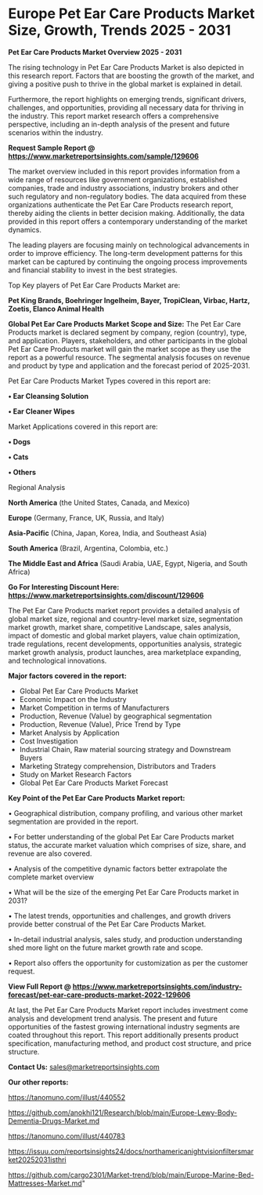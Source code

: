  # Europe Pet Ear Care Products Market Size, Growth, Trends 2025 - 2031

<Strong> Pet Ear Care Products Market Overview 2025 - 2031</strong>

The rising technology in Pet Ear Care Products Market is also depicted in this research report. Factors that are boosting the growth of the market, and giving a positive push to thrive in the global market is explained in detail.

Furthermore, the report highlights on emerging trends, significant drivers, challenges, and opportunities, providing all necessary data for thriving in the industry. This report market research offers a comprehensive perspective, including an in-depth analysis of the present and future scenarios within the industry.

<strong>Request Sample Report @ <a href=https://www.marketreportsinsights.com/sample/129606>https://www.marketreportsinsights.com/sample/129606</a></strong>

The market overview included in this report provides information from a wide range of resources like government organizations, established companies, trade and industry associations, industry brokers and other such regulatory and non-regulatory bodies. The data acquired from these organizations authenticate the Pet Ear Care Products research report, thereby aiding the clients in better decision making. Additionally, the data provided in this report offers a contemporary understanding of the market dynamics.

The leading players are focusing mainly on technological advancements in order to improve efficiency. The long-term development patterns for this market can be captured by continuing the ongoing process improvements and financial stability to invest in the best strategies.

Top Key players of Pet Ear Care Products Market are:

<strong>Pet King Brands, Boehringer Ingelheim, Bayer, TropiClean, Virbac, Hartz, Zoetis, Elanco Animal Health</strong>

<strong><b>Global Pet Ear Care Products Market Scope and Size:</b></strong>
The Pet Ear Care Products market is declared segment by company, region (country), type, and application. Players, stakeholders, and other participants in the global Pet Ear Care Products market will gain the market scope as they use the report as a powerful resource. The segmental analysis focuses on revenue and product by type and application and the forecast period of 2025-2031.

Pet Ear Care Products Market Types covered in this report are:

<strong>• Ear Cleansing Solution

• Ear Cleaner Wipes</strong>

Market Applications covered in this report are:

<strong>• Dogs

• Cats

• Others</strong> 

Regional Analysis

<strong>North America</strong> (the United States, Canada, and Mexico)

<strong>Europe</strong> (Germany, France, UK, Russia, and Italy)

<strong>Asia-Pacific</strong> (China, Japan, Korea, India, and Southeast Asia)

<strong>South America</strong> (Brazil, Argentina, Colombia, etc.)

<strong>The Middle East and Africa</strong> (Saudi Arabia, UAE, Egypt, Nigeria, and South Africa)

<strong>Go For Interesting Discount Here: <a href=https://www.marketreportsinsights.com/discount/129606>https://www.marketreportsinsights.com/discount/129606</a></strong>

The Pet Ear Care Products market report provides a detailed analysis of global market size, regional and country-level market size, segmentation market growth, market share, competitive Landscape, sales analysis, impact of domestic and global market players, value chain optimization, trade regulations, recent developments, opportunities analysis, strategic market growth analysis, product launches, area marketplace expanding, and technological innovations.

<strong><b>Major factors covered in the report:</b></strong>
<ul>
  <li>Global Pet Ear Care Products Market </li>
  <li>Economic Impact on the Industry</li>
  <li>Market Competition in terms of Manufacturers</li>
  <li>Production, Revenue (Value) by geographical segmentation</li>
  <li>Production, Revenue (Value), Price Trend by Type</li>
  <li>Market Analysis by Application</li>
  <li>Cost Investigation</li>
  <li>Industrial Chain, Raw material sourcing strategy and Downstream Buyers</li>
  <li>Marketing Strategy comprehension, Distributors and Traders</li>
  <li>Study on Market Research Factors</li>
  <li>Global Pet Ear Care Products Market Forecast</li>
</ul>

<strong><b>Key Point of the Pet Ear Care Products Market report:</b></strong>

• Geographical distribution, company profiling, and various other market segmentation are provided in the report.

• For better understanding of the global Pet Ear Care Products market status, the accurate market valuation which comprises of size, share, and revenue are also covered.

• Analysis of the competitive dynamic factors better extrapolate the complete market overview

• What will be the size of the emerging Pet Ear Care Products market in 2031?

• The latest trends, opportunities and challenges, and growth drivers provide better construal of the Pet Ear Care Products Market.

• In-detail industrial analysis, sales study, and production understanding shed more light on the future market growth rate and scope.

• Report also offers the opportunity for customization as per the customer request.

<strong><b>View Full Report @ <a href=https://www.marketreportsinsights.com/industry-forecast/pet-ear-care-products-market-2022-129606>https://www.marketreportsinsights.com/industry-forecast/pet-ear-care-products-market-2022-129606</a></b></strong>


At last, the Pet Ear Care Products Market report includes investment come analysis and development trend analysis. The present and future opportunities of the fastest growing international industry segments are coated throughout this report. This report additionally presents product specification, manufacturing method, and product cost structure, and price structure.

<strong>Contact Us:</strong>
sales@marketreportsinsights.com

<strong>Our other reports:</strong>

<a href=https://tanomuno.com/illust/440552>https://tanomuno.com/illust/440552</a>

<a href=https://github.com/anokhi121/Research/blob/main/Europe-Lewy-Body-Dementia-Drugs-Market.md>https://github.com/anokhi121/Research/blob/main/Europe-Lewy-Body-Dementia-Drugs-Market.md</a>

<a href=https://tanomuno.com/illust/440783>https://tanomuno.com/illust/440783</a>

<a href=https://issuu.com/reportsinsights24/docs/northamericanightvisionfiltersmarket20252031isthri>https://issuu.com/reportsinsights24/docs/northamericanightvisionfiltersmarket20252031isthri</a>

<a href=https://github.com/cargo2301/Market-trend/blob/main/Europe-Marine-Bed-Mattresses-Market.md>https://github.com/cargo2301/Market-trend/blob/main/Europe-Marine-Bed-Mattresses-Market.md</a>"
